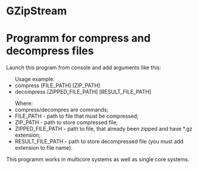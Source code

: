 # GZipStream
# Programm for compress and decompress files

Launch this program from console and add arguments like this:
<ul>
Usage example: 
  <li> compress [FILE_PATH] [ZIP_PATH] </li>
  <li> decompress [ZIPPED_FILE_PATH] [RESULT_FILE_PATH] </li>
</ul>
<ul>
Where: 
  <li> compress/decompres are commands; </li>
  <li> FILE_PATH - path to file that must be compressed; </li>
  <li> ZIP_PATH - path to store compressed file; </li>
  <li> ZIPPED_FILE_PATH - path to file, that already been zipped and have *.gz extension; </li>
  <li> RESULT_FILE_PATH - path to store decompressed file (you must add extension to file name).  </li>
</ul>
This programm works in multicore systems as well as single core systems.

